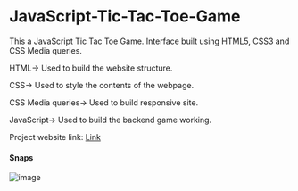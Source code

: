 # JavaScript-Tic-Tac-Toe-Game
This a JavaScript Tic Tac Toe Game. Interface built using HTML5, CSS3 and CSS Media queries.

HTML-> Used to build the website structure.

CSS-> Used to style the contents of the webpage.

CSS Media queries-> Used to build responsive site.

JavaScript-> Used to build the backend game working.

Project website link: [Link](https://kishorbalgi.github.io/JavaScript-Tic-Tac-Toe-Game/)
#### Snaps
![image](https://user-images.githubusercontent.com/75678927/152206503-95539330-257b-4818-aa73-adb1ac697d2c.png)
